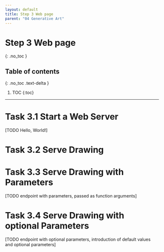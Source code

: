 ```yaml
---
layout: default
title: Step 3 Web page
parent: "04 Generative Art"
---
```


# Step 3 Web page
{: .no_toc }

## Table of contents
{: .no_toc .text-delta }

1. TOC
{:toc}

---


# Task 3.1 Start a Web Server

[TODO Hello, World!]

# Task 3.2 Serve Drawing


# Task 3.3 Serve Drawing with Parameters

[TODO endpoint with parameters, passed as function arguments]

# Task 3.4 Serve Drawing with optional Parameters

[TODO endpoint with optional parameters, introduction of default values and optional parameters]